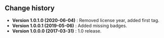 Change history
--------------

* **Version 1.0.1.0 (2020-06-04)** : Removed license year, added first tag.
* **Version 1.0.0.1 (2019-05-06)** : Added missing badges.
* **Version 1.0.0.0 (2017-03-31)** : 1.0 release.